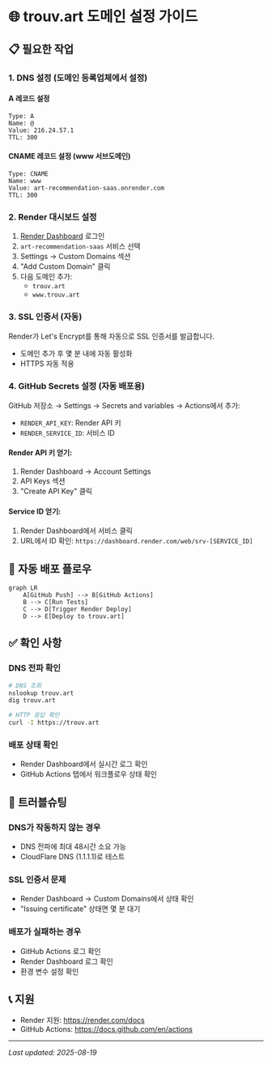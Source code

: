 # 🌐 trouv.art 도메인 설정 가이드

## 📋 필요한 작업

### 1. DNS 설정 (도메인 등록업체에서 설정)

#### A 레코드 설정
```
Type: A
Name: @
Value: 216.24.57.1
TTL: 300
```

#### CNAME 레코드 설정 (www 서브도메인)
```
Type: CNAME
Name: www
Value: art-recommendation-saas.onrender.com
TTL: 300
```

### 2. Render 대시보드 설정

1. [Render Dashboard](https://dashboard.render.com) 로그인
2. `art-recommendation-saas` 서비스 선택
3. Settings → Custom Domains 섹션
4. "Add Custom Domain" 클릭
5. 다음 도메인 추가:
   - `trouv.art`
   - `www.trouv.art`

### 3. SSL 인증서 (자동)

Render가 Let's Encrypt를 통해 자동으로 SSL 인증서를 발급합니다.
- 도메인 추가 후 몇 분 내에 자동 활성화
- HTTPS 자동 적용

### 4. GitHub Secrets 설정 (자동 배포용)

GitHub 저장소 → Settings → Secrets and variables → Actions에서 추가:

- `RENDER_API_KEY`: Render API 키
- `RENDER_SERVICE_ID`: 서비스 ID

#### Render API 키 얻기:
1. Render Dashboard → Account Settings
2. API Keys 섹션
3. "Create API Key" 클릭

#### Service ID 얻기:
1. Render Dashboard에서 서비스 클릭
2. URL에서 ID 확인: `https://dashboard.render.com/web/srv-[SERVICE_ID]`

## 🚀 자동 배포 플로우

```mermaid
graph LR
    A[GitHub Push] --> B[GitHub Actions]
    B --> C[Run Tests]
    C --> D[Trigger Render Deploy]
    D --> E[Deploy to trouv.art]
```

## ✅ 확인 사항

### DNS 전파 확인
```bash
# DNS 조회
nslookup trouv.art
dig trouv.art

# HTTP 응답 확인
curl -I https://trouv.art
```

### 배포 상태 확인
- Render Dashboard에서 실시간 로그 확인
- GitHub Actions 탭에서 워크플로우 상태 확인

## 🔧 트러블슈팅

### DNS가 작동하지 않는 경우
- DNS 전파에 최대 48시간 소요 가능
- CloudFlare DNS (1.1.1.1)로 테스트

### SSL 인증서 문제
- Render Dashboard → Custom Domains에서 상태 확인
- "Issuing certificate" 상태면 몇 분 대기

### 배포가 실패하는 경우
- GitHub Actions 로그 확인
- Render Dashboard 로그 확인
- 환경 변수 설정 확인

## 📞 지원

- Render 지원: https://render.com/docs
- GitHub Actions: https://docs.github.com/en/actions

---
*Last updated: 2025-08-19*
